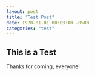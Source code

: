 ```yaml
---
layout: post
title: "Test Post"
date: 1970-01-01 00:00:00 -0500
categories: "test"
---
```


## This is a Test

Thanks for coming, everyone!
